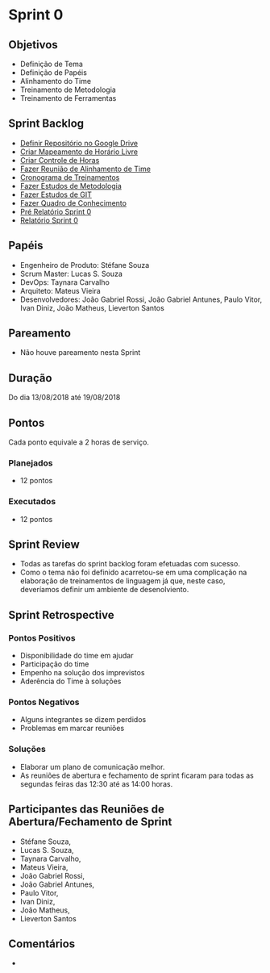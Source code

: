 # Sprint 0  

## Objetivos  

  - Definição de Tema  
  - Definição de Papéis  
  - Alinhamento do Time  
  - Treinamento de Metodologia  
  - Treinamento de Ferramentas  

## Sprint Backlog  

  - [Definir Repositório no Google Drive](https://github.com/fga-eps-mds/2018.2-CarDefense/issues/2)      
  - [Criar Mapeamento de Horário Livre](https://github.com/fga-eps-mds/2018.2-CarDefense/issues/3)        
  - [Criar Controle de Horas](https://github.com/fga-eps-mds/2018.2-CarDefense/issues/4)       
  - [Fazer Reunião de Alinhamento de Time](https://github.com/fga-eps-mds/2018.2-CarDefense/issues/5)      
  - [Cronograma de Treinamentos](https://github.com/fga-eps-mds/2018.2-CarDefense/issues/6)         
  - [Fazer Estudos de Metodologia](https://github.com/fga-eps-mds/2018.2-CarDefense/issues/7)      
  - [Fazer Estudos de GIT](https://github.com/fga-eps-mds/2018.2-CarDefense/issues/8)      
  - [Fazer Quadro de Conhecimento](https://github.com/fga-eps-mds/2018.2-CarDefense/issues/9)   
  - [Pré Relatório Sprint 0](https://github.com/fga-eps-mds/2018.2-CarDefense/issues/10)   
  - [Relatório Sprint 0](https://github.com/fga-eps-mds/2018.2-CarDefense/issues/11)       

## Papéis  

  - Engenheiro de Produto: Stéfane Souza    
  - Scrum Master: Lucas S. Souza      
  - DevOps: Taynara Carvalho    
  - Arquiteto: Mateus Vieira    
  - Desenvolvedores: João Gabriel Rossi, João Gabriel Antunes, Paulo Vitor, Ivan Diniz, João Matheus, Lieverton Santos    


## Pareamento    

- Não houve pareamento nesta Sprint      

## Duração    

  Do dia 13/08/2018 até 19/08/2018    

## Pontos    

Cada ponto equivale a 2 horas de serviço.  

### Planejados    

- 12 pontos  

### Executados    

- 12 pontos  

## Sprint Review    

  - Todas as tarefas do sprint backlog foram efetuadas com sucesso.  
  - Como o tema não foi definido acarretou-se em uma complicação na elaboração de treinamentos de linguagem já que, neste caso, deveríamos definir um ambiente de desenolviento.    

## Sprint Retrospective    

### Pontos Positivos    

  - Disponibilidade do time em ajudar    
  - Participação do time    
  - Empenho na solução dos imprevistos    
  - Aderência do Time à soluções    

### Pontos Negativos  

  - Alguns integrantes se dizem perdidos    
  - Problemas em marcar reuniões    

### Soluções    

  - Elaborar um plano de comunicação melhor.    
  - As reuniões de abertura e fechamento de sprint ficaram para todas as segundas feiras das 12:30 até as 14:00 horas.    

<!-- add burndown ## Burndown -->
<!-- quadro de conhecimento -->
<!-- quadro velocity até o momento -->
<!-- Riscos da Sprint -->
<!-- Burndown de riscos -->

## Participantes das Reuniões de Abertura/Fechamento de Sprint    

  - Stéfane Souza,      
  - Lucas S. Souza,    
  - Taynara Carvalho,    
  - Mateus Vieira,    
  - João Gabriel Rossi,   
  - João Gabriel Antunes,   
  - Paulo Vitor,    
  - Ivan Diniz,       
  - João Matheus,    
  - Lieverton Santos     

## Comentários    
-    
